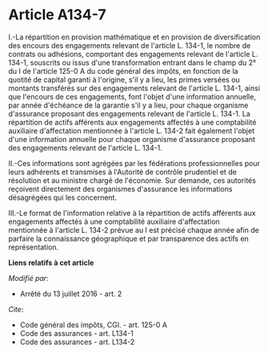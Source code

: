 # Article A134-7

I.-La répartition en provision mathématique et en provision de diversification des encours des engagements relevant de
l'article L. 134-1, le nombre de contrats ou adhésions, comportant des engagements relevant de l'article L. 134-1, souscrits
ou issus d'une transformation entrant dans le champ du 2° du I de l'article 125-0 A du code général des impôts, en fonction
de la quotité de capital garanti à l'origine, s'il y a lieu, les primes versées ou montants transférés sur des engagements
relevant de l'article L. 134-1, ainsi que l'encours de ces engagements, font l'objet d'une information annuelle, par année
d'échéance de la garantie s'il y a lieu, pour chaque organisme d'assurance proposant des engagements relevant de l'article L.
134-1. La répartition de actifs afférents aux engagements affectés à une comptabilité auxiliaire d'affectation mentionnée à
l'article L. 134-2 fait également l'objet d'une information annuelle pour chaque organisme d'assurance proposant des
engagements relevant de l'article L. 134-1. 

II.-Ces informations sont agrégées par les fédérations professionnelles pour leurs adhérents et transmises à l'Autorité de
contrôle prudentiel et de résolution et au ministre chargé de l'économie. Sur demande, ces autorités reçoivent directement
des organismes d'assurance les informations désagrégées qui les concernent. 

III.-Le format de l'information relative à la répartition de actifs afférents aux engagements affectés à une comptabilité
auxiliaire d'affectation mentionnée à l'article L. 134-2 prévue au I est précisé chaque année afin de parfaire la
connaissance géographique et par transparence des actifs en représentation.

**Liens relatifs à cet article**

_Modifié par_:

  - Arrêté du 13 juillet 2016 - art. 2

_Cite_:

  - Code général des impôts, CGI. - art. 125-0 A
  - Code des assurances - art. L134-1
  - Code des assurances - art. L134-2
